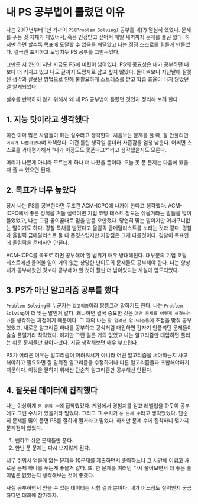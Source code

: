 # 내 PS 공부법이 틀렸던 이유

나는 2017년부터 1년 가까이 `PS(Problem Solving)` 공부를 꽤(?) 열심히 했었다. 문제를 푸는 것 자체가 재밌어서, 혹은 인정받고 싶어서 매일 새벽까지 문제를 풀곤 했다. 하지만 하면 할수록 목표에 도달할 수 없음을 깨달았고 나는 점점 스스로를 힘들게 만들었다. 결국엔 포기하고 도망치듯 PS 공부를 그만두었다.

그만둔 지 2년이 지난 지금도 PS에 미련이 남아있다. PS의 중요성은 내가 공부하던 때보다 더 커지고 있고 나도 끝까지 도망자로 남고 싶지 않았다. 돌이켜보니 지난날에 잘못된 생각과 잘못된 방법으로 인해 불필요하게 스트레스를 받고 학습 효율이 나지 않았던걸 알게되었다. 

실수를 반복하지 않기 위해서 왜 내 PS 공부법이 틀렸던 것인지 정리해 보려 한다.

## 1. 지능 탓이라고 생각했다

이건 아마 많은 사람들이 하는 실수라고 생각한다. 처음보는 문제를 풀 때, 잘 안풀리면 `머리가 나쁜가보다`며 자책했다. 이건 틀린 생각일 뿐더러 자존감을 엄청 낮춘다. 어쩌면 스스로를 과대평가해서 "내가 이정도도 못푼다고?"라고 생각했을지도 모른다.

머리가 나쁜게 아니라 모르는게 하나 더 나왔을 뿐이다. 오늘 못 푼 문제는 다음에 봤을 때 풀 수 있으면 된다.

## 2. 목표가 너무 높았다

당시 나는 PS를 공부한다면 무조건 ACM-ICPC에 나가야 한다고 생각했다. ACM-ICPC에서 좋은 성적을 거둘 실력이면 기업 코딩 테스트 정도는 쉬울거라는 말들을 많이 들었었고, 나는 그걸 곧이곧대로 믿을 만큼 오만했다. 당연히 맞는 말이지만 어처구니없는 말이기도 하다. 경찰 특채를 받겠다고 올림픽 금메달리스트를 노리는 것과 같다. 경찰과 올림픽 금메달리스트 둘 다 존경스럽지만 지향점은 크게 다를것이다. 경찰이 목표인데 올림픽을 준비하면 안된다.

ACM-ICPC를 목표로 하면 공부해야 할 범위가 매우 방대해진다. 대부분의 기업 코딩 테스트에선 물어볼 일이 거의 없는 상당한 난이도의 문제들도 공부해야 한다. 나는 항상 내가 공부해왔던 것보다 공부해야 할 것이 훨씬 더 남아있다는 사실에 압도되었다.

## 3. PS가 아닌 알고리즘 공부를 했다

`Problem Solving`을 누군가는 `알고리즘`이라 뭉뜽그려 말하기도 한다. 나는 `Problem Solving`이 더 맞는 말인거 같다. 왜냐하면 결국 중요한 것은 `어떤 문제를 어떻게 해결하는가`를 생각하는 과정이기 때문이다. 그 때의 나는 `잘 알려진 알고리즘들`에 초점을 맞춰 공부했었고, 새로운 알고리즘 하나를 공부하고 공식처럼 대입하면 갑자기 안풀리던 문제들이 술술 풀릴거라 착각했다. 하지만 그런 일은 거의 없었고 나는 알고리즘만 대입하면 풀리는 쉬운 문제들만 찾아다녔다. 지금 생각해보면 매우 부끄럽다.

PS가 어려운 이유는 알고리즘이 어려워서가 아니라 어떤 알고리즘을 써야하는지 사고해야하고 필요하면 잘 알려진 알고리즘을 수정하거나 다른 알고리즘들과 조합해야하기 때문이다. 이것을 잘하기 위해선 단순히 알고리즘만 공부해선 안된다.

## 4. 잘못된 데이터에 집착했다

나는 이상하게 `푼 문제 수`에 집착했었다. 게임에서 경험치를 얻고 레벨업을 하듯이 공부에도 그런 수치가 있을거라 믿었다. 그리고 그 수치가 `푼 문제 수`라고 생각했었다. 단순히 문제를 많이 풀면 PS를 잘하게 될거라고 믿었다. 하지만 문제 수에 집착하니 몇가지 문제점이 있었다.

1. 뻔하고 쉬운 문제들만 푼다.
2. 한번 푼 문제는 다시 보지않게 된다.

너무 쉬워서 얻을게 없는 문제들 10문제를 제출하면서 좋아하느니 그 시간에 어렵고 새로운 문제 하나를 푸는게 좋을거 같다. 또, 한 문제를 여러번 다시 풀어보면서 더 좋은 풀이법은 없었는지 생각해보는 것이 좋겠다.

사실 공부하면서 믿을 수 있는 데이터는 시험 결과 뿐이다. 내가 어느정도 실력인지 궁금하다면 대회에 참가하자.
